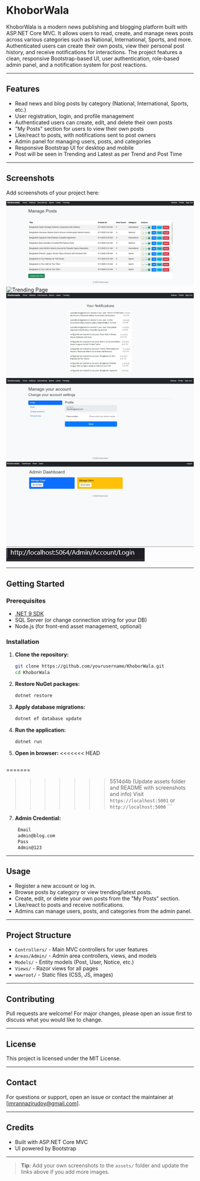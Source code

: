 # KhoborWala

KhoborWala is a modern news publishing and blogging platform built with ASP.NET Core MVC. It allows users to read, create, and manage news posts across various categories such as National, International, Sports, and more. Authenticated users can create their own posts, view their personal post history, and receive notifications for interactions. The project features a clean, responsive Bootstrap-based UI, user authentication, role-based admin panel, and a notification system for post reactions.

---

## Features

- Read news and blog posts by category (National, International, Sports, etc.)
- User registration, login, and profile management
- Authenticated users can create, edit, and delete their own posts
- "My Posts" section for users to view their own posts
- Like/react to posts, with notifications sent to post owners
- Admin panel for managing users, posts, and categories
- Responsive Bootstrap UI for desktop and mobile
- Post will be seen in Trending and Latest as per Trend and Post Time

---

## Screenshots

Add screenshots of your project here:

![Home Page](assets/home_page%20-%20Copy.jpg)
![Trending Page](assets/trending_page.jpg)
![Notices Page](assets/notices_page%20-%20Copy.jpg)
![Profile Page](assets/profile%20-%20Copy.jpg)
![Admin Dashboard](assets/admin_dashboard.jpg)
![Admin Route](assets/admin_route.jpg)

---

## Getting Started

### Prerequisites

- [.NET 9 SDK](https://dotnet.microsoft.com/en-us/download/dotnet/9.0)
- SQL Server (or change connection string for your DB)
- Node.js (for front-end asset management, optional)

### Installation

1. **Clone the repository:**

   ```bash
   git clone https://github.com/yourusername/KhoborWala.git
   cd KhoborWala
   ```

2. **Restore NuGet packages:**

   ```bash
   dotnet restore
   ```

3. **Apply database migrations:**

   ```bash
   dotnet ef database update
   ```

4. **Run the application:**

   ```bash
   dotnet run
   ```

5. **Open in browser:**
<<<<<<< HEAD
      ```
=======

>>>>>>> 5514d4b (Update assets folder and README with screenshots and info)
   Visit `https://localhost:5001` or `http://localhost:5000`
      ```


7. **Admin Credential:**
   ```
    Email
    admin@blog.com
    Pass
    Admin@123
   ```
---

## Usage

- Register a new account or log in.
- Browse posts by category or view trending/latest posts.
- Create, edit, or delete your own posts from the "My Posts" section.
- Like/react to posts and receive notifications.
- Admins can manage users, posts, and categories from the admin panel.

---

## Project Structure

- `Controllers/` - Main MVC controllers for user features
- `Areas/Admin/` - Admin area controllers, views, and models
- `Models/` - Entity models (Post, User, Notice, etc.)
- `Views/` - Razor views for all pages
- `wwwroot/` - Static files (CSS, JS, images)

---

## Contributing

Pull requests are welcome! For major changes, please open an issue first to discuss what you would like to change.

---

## License

This project is licensed under the MIT License.

---

## Contact

For questions or support, open an issue or contact the maintainer at [imrannazirudoy@gmail.com].

---

## Credits

- Built with ASP.NET Core MVC
- UI powered by Bootstrap

---

> **Tip:** Add your own screenshots to the `assets/` folder and update the links above if you add more images.
